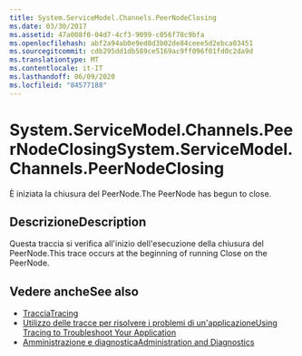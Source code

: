 ```yaml
---
title: System.ServiceModel.Channels.PeerNodeClosing
ms.date: 03/30/2017
ms.assetid: 47a008f0-04d7-4cf3-9099-c056f78c9bfa
ms.openlocfilehash: abf2a94ab0e9ed8d3b02de84ceee5d2ebca03451
ms.sourcegitcommit: cdb295dd1db589ce5169ac9ff096f01fd0c2da9d
ms.translationtype: MT
ms.contentlocale: it-IT
ms.lasthandoff: 06/09/2020
ms.locfileid: "84577188"
---
```

# <a name="systemservicemodelchannelspeernodeclosing"></a><span data-ttu-id="7836b-102">System.ServiceModel.Channels.PeerNodeClosing</span><span class="sxs-lookup"><span data-stu-id="7836b-102">System.ServiceModel.Channels.PeerNodeClosing</span></span>
<span data-ttu-id="7836b-103">È iniziata la chiusura del PeerNode.</span><span class="sxs-lookup"><span data-stu-id="7836b-103">The PeerNode has begun to close.</span></span>  
  
## <a name="description"></a><span data-ttu-id="7836b-104">Descrizione</span><span class="sxs-lookup"><span data-stu-id="7836b-104">Description</span></span>  
 <span data-ttu-id="7836b-105">Questa traccia si verifica all'inizio dell'esecuzione della chiusura del PeerNode.</span><span class="sxs-lookup"><span data-stu-id="7836b-105">This trace occurs at the beginning of running Close on the PeerNode.</span></span>  
  
## <a name="see-also"></a><span data-ttu-id="7836b-106">Vedere anche</span><span class="sxs-lookup"><span data-stu-id="7836b-106">See also</span></span>

- [<span data-ttu-id="7836b-107">Traccia</span><span class="sxs-lookup"><span data-stu-id="7836b-107">Tracing</span></span>](index.md)
- [<span data-ttu-id="7836b-108">Utilizzo delle tracce per risolvere i problemi di un'applicazione</span><span class="sxs-lookup"><span data-stu-id="7836b-108">Using Tracing to Troubleshoot Your Application</span></span>](using-tracing-to-troubleshoot-your-application.md)
- [<span data-ttu-id="7836b-109">Amministrazione e diagnostica</span><span class="sxs-lookup"><span data-stu-id="7836b-109">Administration and Diagnostics</span></span>](../index.md)
